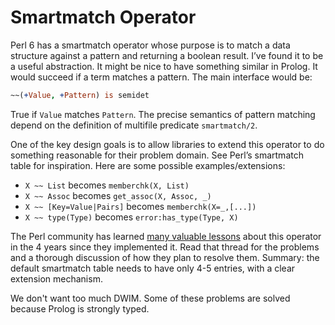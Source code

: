 # Smartmatch Operator

Perl 6 has a smartmatch operator whose purpose is to match a data structure against a pattern and returning a boolean result.  I’ve found it to be a useful abstraction.  It might be nice to have something similar in Prolog.  It would succeed if a term matches a pattern.  The main interface would be:

```prolog
~~(+Value, +Pattern) is semidet
```

True if `Value` matches `Pattern`.  The precise semantics of pattern matching depend on the definition of multifile predicate `smartmatch/2`.

One of the key design goals is to allow libraries to extend this operator to do something reasonable for their problem domain.  See Perl’s smartmatch table for inspiration.  Here are some possible examples/extensions:

  * `X ~~ List` becomes `memberchk(X, List)`
  * `X ~~ Assoc` becomes `get_assoc(X, Assoc, _)`
  * `X ~~ [Key=Value|Pairs]` becomes `memberchk(X=_,[...])`
  * `X ~~ type(Type)` becomes `error:has_type(Type, X)`

The Perl community has learned [many valuable lessons](http://markmail.org/message/u22titrq5ljclz4b) about this operator in the 4 years since they implemented it.  Read that thread for the problems and a thorough discussion of how they plan to resolve them.  Summary: the default smartmatch table needs to have only 4-5 entries, with a clear extension mechanism.

We don't want too much DWIM.  Some of these problems are solved because Prolog is strongly typed.
